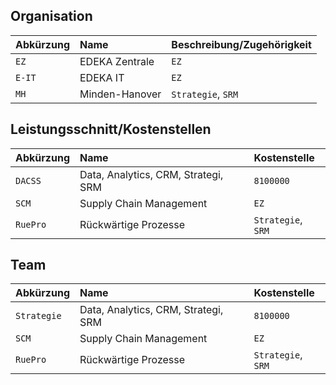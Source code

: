 
## Organisation

| Abkürzung     | Name                                        | Beschreibung/Zugehörigkeit              |
|:----------    |:------------                                |:----------                              |
| `EZ`          | EDEKA Zentrale                              | `EZ`                                    |
| `E-IT`        | EDEKA IT                                    | `EZ`                                    |
| `MH`          | Minden-Hanover                              | `Strategie`, `SRM`                      |


## Leistungsschnitt/Kostenstellen

| Abkürzung     | Name                                        | Kostenstelle                            |
|:----------    |:------------                                |:----------                              |
| `DACSS`       | Data, Analytics, CRM, Strategi, SRM         | `8100000`                               |
| `SCM`         | Supply Chain Management                     | `EZ`                                    |
| `RuePro`      | Rückwärtige Prozesse                        | `Strategie`, `SRM`                      |

## Team
 Abkürzung      | Name                                        | Kostenstelle                            |
|:----------    |:------------                                |:----------                              |
| `Strategie`       | Data, Analytics, CRM, Strategi, SRM         | `8100000`                               |
| `SCM`         | Supply Chain Management                     | `EZ`                                    |
| `RuePro`      | Rückwärtige Prozesse                        | `Strategie`, `SRM`                      |